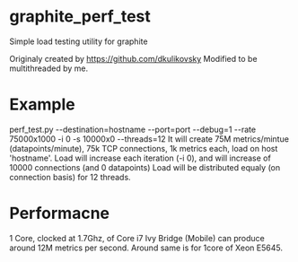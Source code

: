 graphite_perf_test
==================

Simple load testing utility for graphite

Originaly created by https://github.com/dkulikovsky
Modified to be multithreaded by me.

Example
==================

perf_test.py --destination=hostname --port=port --debug=1 --rate 75000x1000 -i 0 -s 10000x0 --threads=12
It will create 75M metrics/mintue (datapoints/minute), 75k TCP connections, 1k metrics each, load on host 'hostname'. Load will increase each iteration (-i 0), and will increase of 10000 connections (and 0 datapoints)
Load will be distributed equaly (on connection basis) for 12 threads.

Performacne
==================
1 Core, clocked at 1.7Ghz, of Core i7 Ivy Bridge (Mobile) can produce around 12M metrics per second. Around same is for 1core of Xeon E5645.
